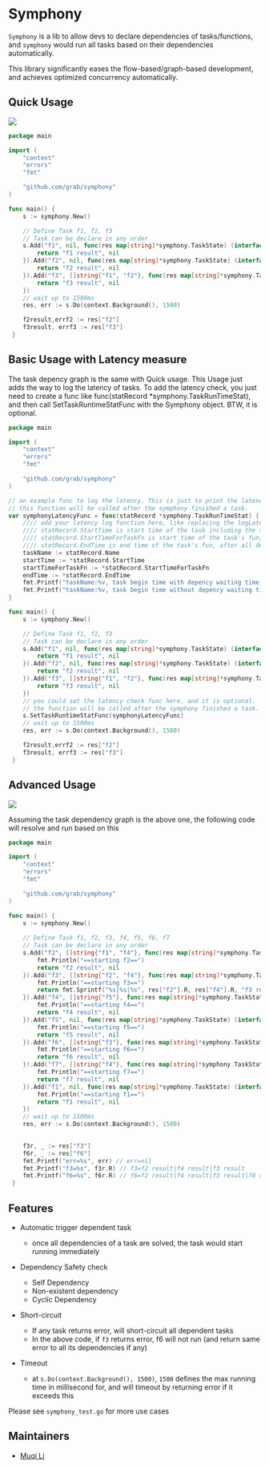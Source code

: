 # Symphony
`Symphony` is a lib to allow devs to declare dependencies of tasks/functions, 
and `symphony` would run all tasks based on their dependencies automatically.

This library significantly eases the flow-based/graph-based development, and achieves optimized concurrency automatically.



## Quick Usage
![](https://camo.githubusercontent.com/e76aee65726d8afb9cd0937e8919710def3e1504/68747470733a2f2f692e696d6775722e636f6d2f504272525762452e706e67)



```go
package main

import (
    "context"
    "errors"
    "fmt"

    "github.com/grab/symphony"
)

func main() {
    s := symphony.New()

    // Define Task f1, f2, f3
    // Task can be declare in any order
    s.Add("f1", nil, func(res map[string]*symphony.TaskState) (interface{}, error)){
        return "f1 result", nil
    }).Add("f2", nil, func(res map[string]*symphony.TaskState) (interface{}, error){
        return "f2 result", nil
    }).Add("f3", []string{"f1", "f2"}, func(res map[string]*symphony.TaskState) (interface{}, error) {
        return "f3 result", nil
    })
    // wait up to 1500ms
    res, err := s.Do(context.Background(), 1500)

    f2result,errf2 := res["f2"]
    f3result, errf3 := res["f3"]
 }
```

## Basic Usage with Latency measure
The task depency graph is the same with Quick usage. This Usage just adds the way to log the latency of tasks.
To add the latency check, you just need to create a func like func(statRecord *symphony.TaskRunTimeStat), and then call SetTaskRuntimeStatFunc with the Symphony object. BTW, it is optional.


```go
package main

import (
    "context"
    "errors"
    "fmt"

    "github.com/grab/symphony"
)

// an example func to log the latency. This is just to print the latency in console, but you can call other log utils too.
// this function will be called after the symphony finished a task.
var symphonyLatencyFunc = func(statRecord *symphony.TaskRunTimeStat) {
    //// add your latency log function here, like replacing the logLatency to the method your system supported.
    //// statRecord.StartTime is start time of the task including the time to wait all dependents finishing.
    //// statRecord.StartTimeForTaskFn is start time of the task's fun, after all dependencies finish.
    //// statRecord.EndTime is end time of the task's fun, after all dependencies finish.
    taskName := statRecord.Name
    startTime := *statRecord.StartTime
    startTimeForTaskFn := *statRecord.StartTimeForTaskFn
    endTime := *statRecord.EndTime
    fmt.Printf("taskName:%v, task begin time with depency waiting time: %v, end time: %v, latency: %v\n", taskName, startTime, endTime, endTime.Sub(startTime).Milliseconds())
    fmt.Printf("taskName:%v, task begin time without depency waiting time: %v, end time: %v, latency: %v\n", taskName, startTimeForTaskFn, endTime, endTime.Sub(startTimeForTaskFn).Milliseconds())
}

func main() {
    s := symphony.New()

    // Define Task f1, f2, f3
    // Task can be declare in any order
    s.Add("f1", nil, func(res map[string]*symphony.TaskState) (interface{}, error)){
        return "f1 result", nil
    }).Add("f2", nil, func(res map[string]*symphony.TaskState) (interface{}, error){
        return "f2 result", nil
    }).Add("f3", []string{"f1", "f2"}, func(res map[string]*symphony.TaskState) (interface{}, error) {
        return "f3 result", nil
    })
    // you could set the latency check func here, and it is optional.
    // the function will be called after the symphony finished a task.
    s.SetTaskRuntimeStatFunc(symphonyLatencyFunc)
    // wait up to 1500ms
    res, err := s.Do(context.Background(), 1500)

    f2result,errf2 := res["f2"]
    f3result, errf3 := res["f3"]
 }
```

## Advanced Usage
![](https://camo.githubusercontent.com/6377816a39499370c29062e262616fec66edda0f/68747470733a2f2f692e696d6775722e636f6d2f46344e44364e732e706e67)

Assuming the task dependency graph is the above one, 
the following code will resolve and run based on this


```go
package main

import (
    "context"
    "errors"
    "fmt"

    "github.com/grab/symphony"
)

func main() {
    s := symphony.New()
    
    // Define Task f1, f2, f3, f4, f5, f6, f7
    // Task can be declare in any order
    s.Add("f2", []string{"f1", "f4"}, func(res map[string]*symphony.TaskState) (interface{}, error) {
        fmt.Println("==starting f2==")
        return "f2 result", nil
    }).Add("f3", []string{"f2", "f4"}, func(res map[string]*symphony.TaskState) (interface{}, error) {
        fmt.Println("==starting f3==")
        return fmt.Sprintf("%s|%s|%s", res["f2"].R, res["f4"].R, "f3 result"), nil
    }).Add("f4", []string{"f5"}, func(res map[string]*symphony.TaskState) (interface{}, error) {
        fmt.Println("==starting f4==")
        return "f4 result", nil
    }).Add("f5", nil, func(res map[string]*symphony.TaskState) (interface{}, error) {
        fmt.Println("==starting f5==")
        return "f5 result", nil
    }).Add("f6", []string{"f3"}, func(res map[string]*symphony.TaskState) (interface{}, error) {
        fmt.Println("==starting f6==")
        return "f6 result", nil
    }).Add("f7", []string{"f4"}, func(res map[string]*symphony.TaskState) (interface{}, error) {
        fmt.Println("==starting f7==")
        return "f7 result", nil
    }).Add("f1", nil, func(res map[string]*symphony.TaskState) (interface{}, error) {
        fmt.Println("==starting f1==")
        return "f1 result", nil
    })
    // wait up to 1500ms
    res, err := s.Do(context.Background(), 1500)
    

    f3r, _ := res["f3"]
    f6r, _ := res["f6"]
    fmt.Printf("err=%s", err) // err=nil
    fmt.Printf("f3=%s", f3r.R) // f3=f2 result|f4 result|f3 result
    fmt.Printf("f6=%s", f6r.R) // f6=f2 result|f4 result|f3 result|f6 result
 }
```
## Features
+ Automatic trigger dependent task
  + once all dependencies of a task are solved, the task would start running immediately
  
+ Dependency Safety check
  + Self Dependency
  + Non-existent dependency
  + Cyclic Dependency
  
+ Short-circuit
  + If any task returns error, will short-circuit all dependent tasks
  + In the above code, if `f3` returns error, f6 will not run (and return same error to all its dependencies if any)
  
 + Timeout
   + at `s.Do(context.Background(), 1500)`, `1500` defines the max running time in millisecond for, and will timeout by returning error
   if it exceeds this
   
Please see `symphony_test.go` for more use cases

## Maintainers
* [Muqi Li](https://www.linkedin.com/in/muqili/)
